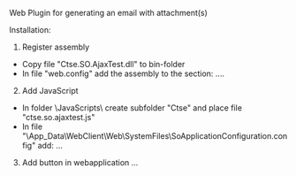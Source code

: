 Web Plugin for generating an email with attachment(s)

Installation:

1) Register assembly

- Copy file "Ctse.SO.AjaxTest.dll" to bin-folder
- In file "web.config" add the assembly to the section: 
    <Factory>
      <DynamicLoad>
        ....
	      <add key="Ctse" value="Ctse.SO.AjaxTest.dll" />
      </DynamicLoad>
    </Factory>

2) Add JavaScript

- In folder \JavaScripts\ create subfolder "Ctse" and place file "ctse.so.ajaxtest.js"
- In file "\App_Data\WebClient\Web\SystemFiles\SoApplicationConfiguration.config" add:
  <jsincludes>
    ...
    <jsinclude path="~/JavaScripts/Ctse/ctse.so.ajaxtest.js" />
  </jsincludes>

3) Add button in webapplication
...
  
